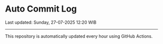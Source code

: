 # Auto Commit Log

Last updated: Sunday, 27-07-2025 12:20 WIB

---

This repository is automatically updated every hour using GitHub Actions.
